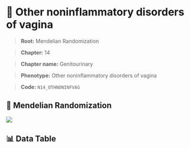 # 🧪 Other noninflammatory disorders of vagina

> **Root:** Mendelian Randomization

> **Chapter:** 14  

> **Chapter name:** Genitourinary

> **Phenotype:** Other noninflammatory disorders of vagina  

> **Code:** `N14_OTHNONINFVAG`

## 🧬 Mendelian Randomization  

<img src="/MR/Figures/Forward/N14_OTHNONINFVAG.png"/>

## 📊 Data Table

<CsvTableMRF src="/MR_Data/Forward/N14_OTHNONINFVAG.csv"/>
